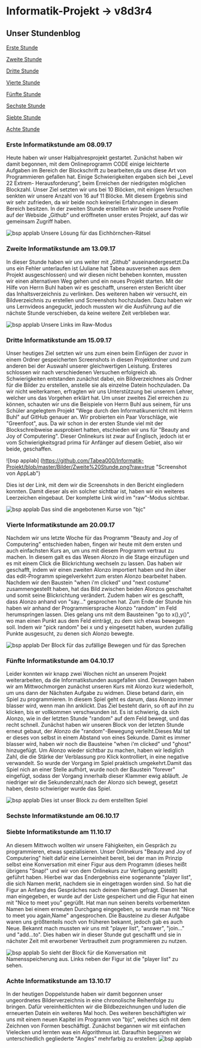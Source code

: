 # Informatik-Projekt -> v8d3r4

## Unser Stundenblog

[Erste Stunde](#eins)

[Zweite Stunde](#zwei)

[Dritte Stunde](#drei)

[Vierte Stunde](#vier)

[Fünfte Stunde](#fünf)

[Sechste Stunde](#sechs)

[Siebte Stunde](#sieben)

[Achte Stunde](#acht)


### <a name="eins"></a>Erste Informatikstunde am 08.09.17 

Heute haben wir unser Halbjahresprojekt gestartet. Zunächst haben wir damit begonnen, mit dem Onlineprogramm CODE einige leichterte Aufgaben im Bereich der Blockschrift zu bearbeiten,da uns diese Art von Programmieren gefallen hat. Einige Schwierigkeiten ergaben sich bei „Level 22 Extrem- Herausforderung“, beim Erreichen der niedrigsten möglichen Blockzahl. Unser Ziel setzten wir uns bei 10 Blöcken, mit einigen Versuchen senkten wir unsere Anzahl von 16 auf 11 Blöcke. Mit diesem Ergebnis sind wir sehr zufrieden, da wir beide noch keinerlei Erfahrungen in diesem Bereich besitzen.
In der zweiten Stunde erstellten wir beide unsere Profile auf der Webside „Github“ und eröffneten unser erstes Projekt, auf das wir gemeinsam Zugriff haben.

![bsp applab](https://github.com/Tabea000/Informatik-Projekt/blob/master/Bilder/1.%20Stunde.png?raw=true "Screenshot von AppLab")
Unsere Lösung für das Eichhörnchen-Rätsel

### <a name="zwei"></a>Zweite Informatikstunde am 13.09.17

In dieser Stunde haben wir uns weiter mit „Github" auseinandergesetzt.Da uns ein Fehler unterlaufen ist (Juliane hat Tabea ausversehen aus dem Projekt ausgeschlossen) und wir diesen nicht beheben konnten, mussten wir einen alternativen Weg gehen und ein neues Projekt starten. Mit der Hilfe von Herrn Buhl haben wir es geschafft, unseren ersten Bericht über das Inhaltsverzeichnis zu verlinken. Des weiteren haben wir versucht, ein Bildverzeichnis zu erstellen und Screenshots hochzuladen. Dazu haben wir uns Lernvideos angeguckt, jedoch mussten wir die Ausführung auf die nächste Stunde verschieben, da keine weitere Zeit verblieben war. 

![bsp applab](https://github.com/Tabea000/Informatik-Projekt/blob/master/Bilder/2.%20Stunde.png?raw=true "Screenshot von AppLab")
Unsere Links im Raw-Modus

### <a name="drei"></a>Dritte Informatikstunde am 15.09.17 

Unser heutiges Ziel setzten wir uns zum einen beim Einfügen der zuvor in einem Ordner gespeicherten Screenshots in diesen Projektordner und zum anderen bei der Auswahl unserer gleichwertigen Leistung. Ersteres schlossen wir nach verschiedenen Versuchen erfolgreich ab. Schwierigkeiten entstanden zunächst dabei, ein Bildverzeichnes als Ordner für die Bilder zu erstellen, anstelle sie als einzelne Datein hochzuladen. Da wir nicht weiterkamen, erfragten wir uns Unterstützung bei unserem Lehrer, welcher uns das Vorgehen erklärt hat. Um unser zweites Ziel erreichen zu können, schauten wir uns die Beispiele von Herrn Buhl aus seinem, für uns Schüler angelegtem Projekt "Wege durch den Informatikunerricht mit Herrn Buhl" auf GitHub genauer an. Wir probierten ein Paar Vorschläge, wie "Greenfoot", aus. Da wir schon in der ersten Stunde viel mit der Blockschreibweise ausprobiert hatten, etschieden wir uns für "Beauty and Joy of Computering". Dieser Onlinekurs ist zwar auf Englisch, jedoch ist er vom Schwierigkeitsgrad prima für Anfänger auf diesem Gebiet, also wir beide, geschaffen.  

![bsp applab] (https://github.com/Tabea000/Informatik-Projekt/blob/master/Bilder/Zweite%20Stunde.png?raw=true "Screenshot von AppLab")

Dies ist der Link, mit dem wir die Screenshots in den Bericht eingliedern konnten. Damit dieser als ein solcher sichtbar ist, haben wir ein weiteres Leerzeichen eingebaut. Der komplette Link wird im "raw"-Modus sichtbar.

![bsp applab](https://github.com/Tabea000/Informatik-Projekt/blob/master/Bilder/3.%20Stunde.png?raw=true "Screenshot von AppLab")
Das sind die angebotenen Kurse von "bjc"

### <a name="vier"></a>Vierte Informatikstunde am 20.09.17 

Nachdem wir uns letzte Woche für das Programm "Beauty and Joy of Computering" entschieden haben, fingen wir heute mit dem ersten und auch einfachsten Kurs an, um uns mit diesem Programm vertraut zu machen. In diesem galt es das Wesen Alonzo in die Stage einzufügen und es mit einem Click die Blickrichtung wechseln zu lassen. Das haben wir geschafft, indem wir einen zweiten Alonzo importiert haben und ihn über das edit-Programm spiegelverkehrt zum ersten Alonzo bearbeitet haben. Nachdem wir den Baustein "when i'm clicked" und "next costume" zusammengestellt haben, hat das Bild zwischen beiden Alonzos geschaltet und somit seine Blickrichtung verändert. Zudem haben wir es geschafft, dass Alonzo anhand von "say..." gesprochen hat. Zum Ende der Stunde hin haben wir anhand der Programmiersprache Alonzo "random" im Feld herumspringen lassen. Dies gelang uns mit dem Bausteinen "go to x(),y()", wo man einen Punkt aus dem Feld einträgt, zu dem sich etwas bewegen soll. Indem wir "pick random" bei x und y eingesetzt haben, wurden zufällig Punkte ausgesucht, zu denen sich Alonzo bewegte.

![bsp applab](https://github.com/Tabea000/Informatik-Projekt/blob/master/Bilder/4.%20Stunde.3.png?raw=true "Screenshot von AppLab")
Der Block für das zufällige Bewegen und für das Sprechen 

### <a name="fünf"></a>Fünfte Informatikstunde am 04.10.17

Leider konnten wir knapp zwei Wochen nicht an unserem Projekt weiterarbeiten, da die Informatikstunden ausgefallen sind. Deswegen haben wir am Mittwochmorgen zunächst unseren Kurs mit Alonzo kurz wiederholt, um uns dann der Nächsten Aufgabe zu widmen. Diese betand darin, ein Spiel zu programmieren. In diesem Spiel geht es darum, dass Alonzo immer blasser wird, wenn man ihn anklickt. Das Ziel besteht darin, so oft auf ihn zu klicken, bis er vollkommen verschwunden ist. Es ist schwierig, da sich Alonzo, wie in der letzten Stunde "random" auf dem Feld bewegt, und das recht schnell.
Zunächst haben wir unseren Block von der letzten Stunde erneut gebaut, der Alonzo die "random"-Bewegung verleiht.Dieses Mal tat er dieses von selbst in einem Abstand von eines Sekunde. Damit es immer blasser wird, haben wir noch die Bausteine "when i'm clicked" und "ghost" hinzugefügt. Um Alonzo wieder sichtbar zu machen, haben wir lediglich Zahl, die die Stärke der Verblassung pro Klick kontrolliert, in eine negative verwandelt. So wurde der Vorgang im Spiel praktisch umgekehrt.Damit das Spiel nich an einer Stelle aufhört, wurde noch der Baustein "forever" eingefügt, sodass der Vorgang innerhalb dieser Klammer ewig abläuft. 
Je niedriger wir die Sekundenzahl,nach der Alonzo sich bewegt, gesetzt haben, desto schwieriger wurde das Spiel.  

![bsp applab](https://github.com/Tabea000/Informatik-Projekt/blob/master/Bilder/5.%20Stunde.png?raw=true "Screenshot von AppLab")
Dies ist unser Block zu dem erstellten Spiel


### <a name="sechs"></a>Sechste Informatikstunde am 06.10.17


### <a name="sieben"></a>Siebte Informatikstunde am 11.10.17

An diesem Mittwoch wollten wir unsere Fähigkeiten, ein Gespräch zu programmieren, etwas spezialisieren. Unser Onlinekurs "Beauty and Joy of Computering" hielt dafür eine Lerneinheit bereit, bei der man im Prinzip selbst eine Konversation mit einer Figur aus dem Programm (dieses heißt übrigens "Snap!" und wir von dem Onlinekurs zur Verfügung gestellt) geführt haben. Hierbei war das Endergebniss eine sogenannte "player list", die sich Namen merkt, nachdem sie in eingetragen worden sind. So hat die Figur an Anfang des Gespräches nach deinen Namen gefragt. Diesen hat man eingegeben, er wurde auf der Liste gespeichert und die Figur hat einen mit "Nice to meet you" gegrüßt. Hat man nun seinen bereits vorbemerkten Namen bei einem erneuten Durchgang eingegeben, so wurde man mit "Nice to meet you again,Name" angesprochen. 
Die Bausteine zu dieser Aufgabe waren uns größtenteils noch von früheren bekannt, jedoch gab es auch Neue. Bekannt mach mussten wir uns mit "player list", "answer", "join..." und "add...to". Dies haben wir in dieser Stunde gut geschafft und sie in nächster Zeit mit erworbener Vertrautheit zum programmieren zu nutzen.

![bsp applab](https://github.com/Tabea000/Informatik-Projekt/blob/master/Bilder/7.%20Stunde.png?raw=true "Screenshot von AppLab")
So sieht der Block für die Konversation mit Namensspeicherung aus. Links neben der Figur ist die "player list" zu sehen. 



### <a name="acht"></a>Achte Informatikstunde am 13.10.17

In der heutigen Doppelstunde haben wir damit begonnen unser ungeordnetes Bilderverzeichnis in eine chronolische Reihenfolge zu bringen. Dafür vereinheitlichten wir die Bildbezeichnungen und luden die erneuerten Datein ein weiteres Mal hoch. Des weiteren beschäftigten wir uns mit einem neuen Kapitel im Programm von "bjc", welches sich mit dem Zeichnen von Formen beschäftigt. Zunächst begannen wir mit einfachen Vielecken und lernten was ein Algorithmus ist.
Daraufhin begannen wir unterschiedlich gegliederte "Angles" mehrfarbig zu erstellen:
![bsp applab](https://github.com/Tabea000/Informatik-Projekt/blob/master/Bilder/8.Stunde.png?raw=true "Screenshot von AppLab")
